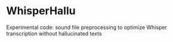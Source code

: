 # WhisperHallu
Experimental code: sound file preprocessing to optimize Whisper transcription without hallucinated texts
